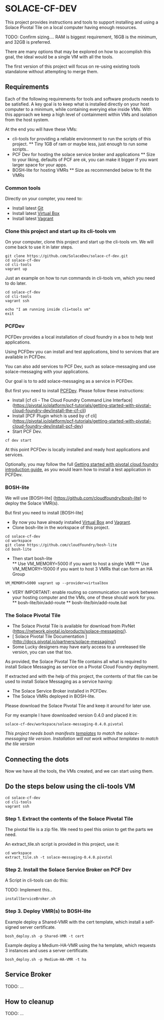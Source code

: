 # SOLACE-CF-DEV

This project provides instructions and tools to support installing and using a Solace Pivotal Tile 
on a local computer having enough resources.

TODO: Confirm sizing....
RAM is biggest requirement, 16GB is the minimum, and 32GB is preferred.

There are many options that may be explored on how to accomplish this goal, the ideal would be a single VM
with all the tools. 

The first version of this project will focus on re-using existing tools standalone without attempting to merge them.


## Requirements

Each of the following requirements for tools and software products needs to be satisfied.
A key goal is to keep what is installed directly on your host computer to a minimum, while containing everying else inside VMs.
With this approach we keep a high level of containment within VMs and isolation from the host system.

At the end you will have these VMs:

* cli-tools for providing a reliable environment to run the scripts of this project.
** Tiny 1GB of ram or maybe less, just enough to run some scripts..
* PCF Dev for hosting the solace service broker and applications
** Size to your liking, defaults of PCF are ok, you can make it bigger if you want larger space for your apps.
* BOSH-lite for hosting VMRs
** Size as recommended below to fit the VMRs

### Common tools

Directly on your compter, you need to:

* Install latest [Git](https://git-scm.com/downloads)
* Install latest [Virtual Box](https://www.virtualbox.org/wiki/Downloads)
* Install latest [Vagrant](https://www.vagrantup.com/downloads.htm)

### Clone this project and start up its cli-tools vm

On your computer, clone this project and start up the cli-tools vm. We will come back to use it in later steps.

~~~~
git clone https://github.com/SolaceDev/solace-cf-dev.git
cd solace-cf-dev
cd cli-tools
vagrant up
~~~~

Just an example on how to run commands in cli-tools vm, which you need to do later.
~~~~
cd solace-cf-dev
cd cli-tools
vagrant ssh

echo "I am running inside cli=tools vm"
exit
~~~~


### PCFDev

PCFDev provides a local installation of cloud foundry in a box to help test applications.

Using PCFDev you can install and test applications, bind to services that are available in PCFDev.

You can also add services to PCF Dev, such as solace-messaging and use solace-messaging with your applications.

Our goal is to to add solace-messaging as a service in PCFDev.

But first you need to install [PCFDev](https://pivotal.io/pcf-dev). Please follow these instructions:

* Install [cf cli - The Cloud Foundry Command Line Interface] (https://pivotal.io/platform/pcf-tutorials/getting-started-with-pivotal-cloud-foundry-dev/install-the-cf-cli)
* Install [PCF Plugin which is used by cf cli] (https://pivotal.io/platform/pcf-tutorials/getting-started-with-pivotal-cloud-foundry-dev/install-pcf-dev) 
* Start PCF Dev. 

~~~~
cf dev start
~~~~

At this point PCFDev is locally installed and ready host applications and services.

Optionally, you may follow the full [Getting started with pivotal cloud foundry introduction guide](https://pivotal.io/platform/pcf-tutorials/getting-started-with-pivotal-cloud-foundry-dev/introduction), as you would learn how to install a test application in PCFDev.

### BOSH-lite

We will use [BOSH-lite] (https://github.com/cloudfoundry/bosh-lite) to deploy the Solace VMR(s).

But first you need to install [BOSH-lite]

* By now you have already installed  [Virtual Box](https://www.virtualbox.org/wiki/Downloads) and [Vagrant](https://www.vagrantup.com/downloads.htm).
* Clone bosh-lite in the workspace of this project.

~~~~
cd solace-cf-dev
cd workspace
git clone https://github.com/cloudfoundry/bosh-lite
cd bosh-lite
~~~~

* Then start bosh-lite  
** Use VM_MEMORY=5000 if you want to host a single VMR
** Use VM_MEMORY=15000 if you want to host 3 VMRs that can form an HA Group

~~~~
VM_MEMORY=5000 vagrant up --provider=virtualbox
~~~~

* VERY IMPORTANT: enable routing so communication can work between your hosting computer and the VMs, one of these should work for you.
** bosh-lite/bin/add-route 
** bosh-lite/bin/add-route.bat 

### The Solace Pivotal Tile

- The Solace Pivotal Tile is available for download from PivNet (https://network.pivotal.io/products/solace-messaging/).
- [ Solace Pivotal Tile Documentation ] (http://docs.pivotal.io/partners/solace-messaging/)
- Some Lucky designers may have early access to a unreleased tile version, you can use that too.

As provided, the Solace Pivotal Tile file contains all what is required to install Solace Messaging as service on a Pivotal Cloud Foundry deployment.

If extracted and with the help of this project, the contents of that file can be used to install Solace Messaging as a service having:
* The Solace Service Broker installed in PCFDev.
* The Solace VMRs deployed in BOSH-lite.

Please download the Solace Pivotal Tile and keep it around for later use. 

For my example I have downloaded version 0.4.0 and placed it in:

~~~~
solace-cf-dev/workspace/solace-messaging-0.4.0.pivotal
~~~~

_This project needs bosh manifests [templates](./templates/) to match the solace-messaging tile version. Installation will not work without templates to match the tile version_

## Connecting the dots

Now we have all the tools, the VMs created, and we can start using them.

## Do the steps below using the cli-tools VM 

~~~~
cd solace-cf-dev
cd cli-tools
vagrant ssh
~~~~

### Step 1. Extract the contents of the Solace Pivotal Tile

The pivotal file is a zip file. We need to peel this onion to get the parts we need.

An extract_tile.sh script is provided in this project, use it:

~~~~
cd workspace
extract_tile.sh -t solace-messaging-0.4.0.pivotal
~~~~

### Step 2. Install the Solace Service Broker on PCF Dev

A Script in cli-tools can do this:

TODO: Implement this..
~~~~
installServiceBroker.sh 
~~~~

### Step 3. Deploy VMR(s) to BOSH-lite

Example deploy a Shared-VMR with the cert template, which install a self-signed server certificate.

~~~~
bosh_deploy.sh -p Shared-VMR -t cert
~~~~


Example deploy a Medium-HA-VMR using the ha template, which requests 3 instances and uses a server certificate.

~~~~
bosh_deploy.sh -p Medium-HA-VMR -t ha
~~~~


## Service Broker

TODO: ...

## How to cleanup

TODO: ...
